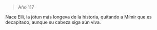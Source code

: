 > Año 117

Nace Elli, la jötun más longeva de la historia, quitando a Mímir que es decapitado, aunque su cabeza siga aún viva.